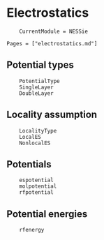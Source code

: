 # Electrostatics
```@meta
    CurrentModule = NESSie
```

```@index
Pages = ["electrostatics.md"]
```

## Potential types
```@docs
    PotentialType
    SingleLayer
    DoubleLayer
```

## Locality assumption
```@docs
    LocalityType
    LocalES
    NonlocalES
```

## Potentials

```@docs
    espotential
    molpotential
    rfpotential
```

## Potential energies
```@docs
    rfenergy
```
